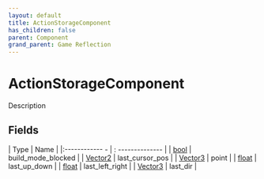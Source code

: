 ```yaml
---
layout: default
title: ActionStorageComponent
has_children: false
parent: Component
grand_parent: Game Reflection
---
```

# ActionStorageComponent
Description 

## Fields
| Type | Name |
|:------------ - | : -------------- |
| [bool](game-reflection/components/bool.md) | build_mode_blocked |
| [Vector2](game-reflection/classes/vector2.md) | last_cursor_pos |
| [Vector3](game-reflection/classes/vector3.md) | point |
| [float](game-reflection/components/float.md) | last_up_down |
| [float](game-reflection/components/float.md) | last_left_right |
| [Vector3](game-reflection/classes/vector3.md) | last_dir |
